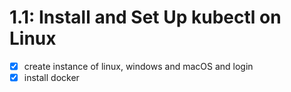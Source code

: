 # 1.1: Install and Set Up kubectl on Linux
- [x] create instance of linux, windows and macOS and login
- [x] install docker